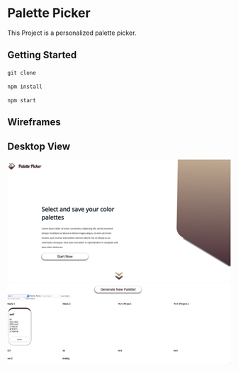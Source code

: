 # Palette Picker
This Project is a personalized palette picker.

## Getting Started
`git clone`

`npm install`

`npm start`

## Wireframes 

## Desktop View
![Desktop](https://github.com/marcusp619/palette-picker/blob/master/Screen%20Shot%202018-12-03%20at%2011.05.18%20AM.png)
![Desktop](https://github.com/marcusp619/palette-picker/blob/master/Screen%20Shot%202018-12-03%20at%2011.05.51%20AM.png)






